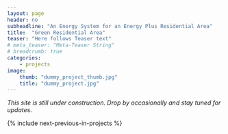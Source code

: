 ```yaml
---
layout: page
header: no
subheadline: "An Energy System for an Energy Plus Residential Area"
title:  "Green Residential Area"
teaser: "Here follows Teaser text"
# meta_teaser: "Meta-Teaser String"
# breadcrumb: true
categories:
    - projects
image:
    thumb: "dummy_project_thumb.jpg"
    title: "dummy_project.jpg"
---
```


_This site is still under construction. Drop by occasionally and stay tuned for
updates._

{% include next-previous-in-projects %}